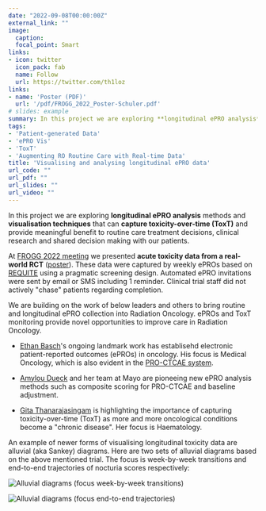 ```yaml
---
date: "2022-09-08T00:00:00Z"
external_link: ""
image:
  caption: 
  focal_point: Smart
links:
- icon: twitter
  icon_pack: fab
  name: Follow
  url: https://twitter.com/th1loz
links:
- name: 'Poster (PDF)'
  url: '/pdf/FROGG_2022_Poster-Schuler.pdf'
# slides: example
summary: In this project we are exploring **longitudinal ePRO analysis** methods and **visualisation** techniques that can **capture ToxT** and provide meaningful benefit to routine care treatment decisions, clinical research and shared decision making with our patients.
tags:
- 'Patient-generated Data'
- 'ePRO Vis'
- 'ToxT'
- 'Augmenting RO Routine Care with Real-time Data'
title: 'Visualising and analysing longitudinal ePRO data'
url_code: ""
url_pdf: ""
url_slides: ""
url_video: ""
---
```


In this project we are exploring **longitudinal ePRO analysis** methods and **visualisation techniques** that can **capture toxicity-over-time (ToxT)** and provide meaningful benefit to routine care treatment decisions, clinical research and shared decision making with our patients.

At [FROGG 2022 meeting](https://frogg.com.au/) we presented **acute toxicity data from a real-world RCT** ([poster](/pdf/FROGG_2022_Poster-Schuler-Final.pdf)). These data were captured by weekly ePROs based on [REQUITE](https://www.requite.eu/) using a pragmatic screening design. Automated ePRO invitations were sent by email or SMS including 1 reminder. Clinical trial staff did not actively "chase" patients regarding completion.

We are building on the work of below leaders and others to bring routine and longitudinal ePRO collection into Radiation Oncology. ePROs and ToxT monitoring provide novel opportunities to improve care in Radiation Oncology.

* [Ethan Basch](https://unclineberger.org/directory/ethan-basch/)'s ongoing landmark work has establisehd electronic patient-reported outcomes (ePROs) in oncology. His focus is Medical Oncology, which is also evident in the [PRO-CTCAE system](https://healthcaredelivery.cancer.gov/pro-ctcae/).

* [Amylou Dueck](https://www.mayo.edu/research/faculty/dueck-amylou-c-ph-d/bio-00092346) and her team at Mayo are pioneeing new ePRO analysis methods such as composite scoring for PRO-CTCAE and baseline adjustment.

* [Gita Thanarajasingam](https://www.mayo.edu/research/faculty/thanarajasingam-gita-m-d/bio-20400655) is highlighting the importance of capturing toxicity-over-time (ToxT) as more and more oncological conditions become a "chronic disease". Her focus is Haematology.

An example of newer forms of visualising longitudinal toxicity data are alluvial (aka Sankey) diagrams. Here are two sets of alluvial diagrams based on the above mentioned trial. The focus is week-by-week transitions and end-to-end trajectories of nocturia scores respectively:

![Alluvial diagrams (focus week-by-week transitions)](/media/epro_nocturia_alluvials_w2w.png)

![Alluvial diagrams (focus end-to-end trajectories)](/media/epro_nocturia_alluvials_e2e.png)

